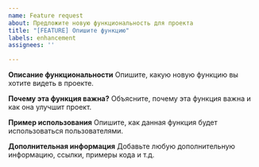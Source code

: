 ```yaml
---
name: Feature request
about: Предложите новую функциональность для проекта
title: "[FEATURE] Опишите функцию"
labels: enhancement
assignees: ''

---
```


**Описание функциональности**
Опишите, какую новую функцию вы хотите видеть в проекте.

**Почему эта функция важна?**
Объясните, почему эта функция важна и как она улучшит проект.

**Пример использования**
Опишите, как данная функция будет использоваться пользователями.

**Дополнительная информация**
Добавьте любую дополнительную информацию, ссылки, примеры кода и т.д.
